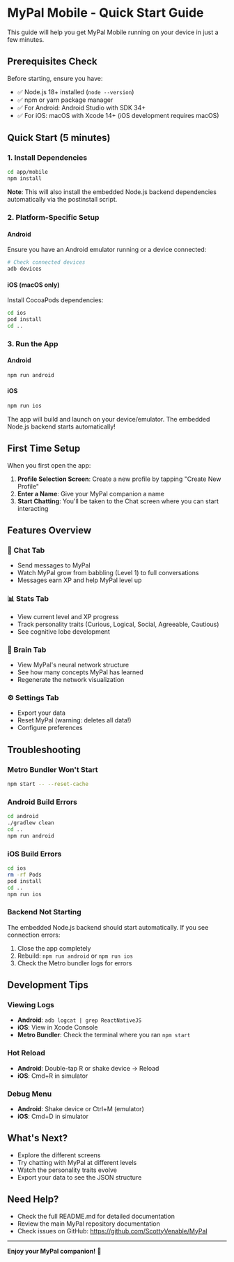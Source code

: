 # MyPal Mobile - Quick Start Guide

This guide will help you get MyPal Mobile running on your device in just a few minutes.

## Prerequisites Check

Before starting, ensure you have:

- ✅ Node.js 18+ installed (`node --version`)
- ✅ npm or yarn package manager
- ✅ For Android: Android Studio with SDK 34+
- ✅ For iOS: macOS with Xcode 14+ (iOS development requires macOS)

## Quick Start (5 minutes)

### 1. Install Dependencies

```bash
cd app/mobile
npm install
```

**Note**: This will also install the embedded Node.js backend dependencies automatically via the postinstall script.

### 2. Platform-Specific Setup

#### Android
Ensure you have an Android emulator running or a device connected:
```bash
# Check connected devices
adb devices
```

#### iOS (macOS only)
Install CocoaPods dependencies:
```bash
cd ios
pod install
cd ..
```

### 3. Run the App

#### Android
```bash
npm run android
```

#### iOS
```bash
npm run ios
```

The app will build and launch on your device/emulator. The embedded Node.js backend starts automatically!

## First Time Setup

When you first open the app:

1. **Profile Selection Screen**: Create a new profile by tapping "Create New Profile"
2. **Enter a Name**: Give your MyPal companion a name
3. **Start Chatting**: You'll be taken to the Chat screen where you can start interacting

## Features Overview

### 📱 Chat Tab
- Send messages to MyPal
- Watch MyPal grow from babbling (Level 1) to full conversations
- Messages earn XP and help MyPal level up

### 📊 Stats Tab
- View current level and XP progress
- Track personality traits (Curious, Logical, Social, Agreeable, Cautious)
- See cognitive lobe development

### 🧠 Brain Tab
- View MyPal's neural network structure
- See how many concepts MyPal has learned
- Regenerate the network visualization

### ⚙️ Settings Tab
- Export your data
- Reset MyPal (warning: deletes all data!)
- Configure preferences

## Troubleshooting

### Metro Bundler Won't Start
```bash
npm start -- --reset-cache
```

### Android Build Errors
```bash
cd android
./gradlew clean
cd ..
npm run android
```

### iOS Build Errors
```bash
cd ios
rm -rf Pods
pod install
cd ..
npm run ios
```

### Backend Not Starting
The embedded Node.js backend should start automatically. If you see connection errors:
1. Close the app completely
2. Rebuild: `npm run android` or `npm run ios`
3. Check the Metro bundler logs for errors

## Development Tips

### Viewing Logs
- **Android**: `adb logcat | grep ReactNativeJS`
- **iOS**: View in Xcode Console
- **Metro Bundler**: Check the terminal where you ran `npm start`

### Hot Reload
- **Android**: Double-tap R or shake device → Reload
- **iOS**: Cmd+R in simulator

### Debug Menu
- **Android**: Shake device or Ctrl+M (emulator)
- **iOS**: Cmd+D in simulator

## What's Next?

- Explore the different screens
- Try chatting with MyPal at different levels
- Watch the personality traits evolve
- Export your data to see the JSON structure

## Need Help?

- Check the full README.md for detailed documentation
- Review the main MyPal repository documentation
- Check issues on GitHub: https://github.com/ScottyVenable/MyPal

---

**Enjoy your MyPal companion!** 🌱
